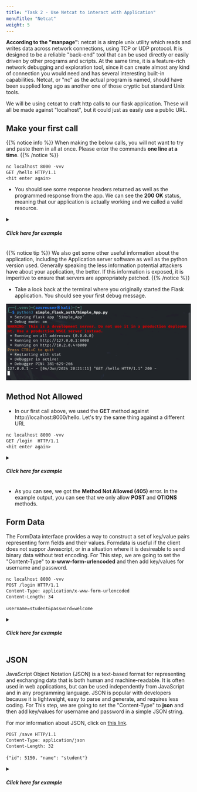```yaml
---
title: "Task 2 - Use Netcat to interact with Application"
menuTitle: "Netcat"
weight: 5
---
```


**According to the "manpage":** netcat is  a simple unix utility which reads and writes data across network connections, using TCP or UDP protocol. It is designed to be a reliable "back-end" tool  that  can  be used  directly or easily driven by other programs and scripts.  At the same time, it is a feature-rich network debugging and exploration tool, since it can create almost any  kind of  connection you would need and has several interesting built-in capabilities.  Netcat, or "nc" as the actual program is named, should have been supplied long ago as another one of those cryptic but standard Unix tools.

We will be using cetcat to craft http calls to our flask application.  These will all be made against "localhost", but it could just as easily use a public URL.

## Make your first call

{{% notice info %}} When making the below calls, you will not want to try and paste them in all at once.  Please enter the commands **one line at a time**. {{% /notice %}}

```
nc localhost 8000 -vvv
GET /hello HTTP/1.1
<hit enter again>
```

- You should see some response headers returned as well as the programmed response from the app. We can see the **200 OK** status, meaning that our application is actually working and we called a valid resource.
<details>
<summary><h5><b>Click here for example</b></h5></summary>
  
  ![GET Hello](nc_get_hello.png)

</details>

{{% notice tip %}}
We also get some other useful information about the application, including the Application server software as well as the python version used.  Generally speaking the less information potential attackers have about your application, the better.  If this information is exposed, it is imperitive to ensure that servers are appropriately patched.
{{% /notice  %}}

- Take a look back at the terminal where you originally started the Flask application.  You should see your first debug message.

![Flask Debug](flask_debug.png)

## Method Not Allowed

- In our first call above, we used the **GET** method against http://localhost:8000/hello.  Let's try the same thing against a different URL

```
nc localhost 8000 -vvv
GET /login  HTTP/1.1
<hit enter again>
```
<details>
  <summary><h5><b>Click here for example</b></h5></summary>
   
   ![No GET](flask_noget.png)

</details>

- As you can see, we got the **Method Not Allowed (405)** error. In the example output, you can see that we only allow **POST** and **OTIONS** methods.

## Form Data

The FormData interface provides a way to construct a set of key/value pairs representing form fields and their values. Formdata is useful if the client does not suppor Javascript, or in a situation where it is desireable to send binary data without text encoding.  For This step, we are going to set the "Content-Type" to **x-www-form-urlencoded** and then add key/values for username and password.

```
nc localhost 8000 -vvv
POST /login HTTP/1.1
Content-Type: application/x-www-form-urlencoded
Content-Length: 34

username=student&password=welcome
```

<details>
  <summary><h5><b>Click here for example</b></h5></summary>
   
   ![Flask Login](flask_login.png)

</details>


## JSON

JavaScript Object Notation (JSON) is a text-based format for representing and exchanging data that is both human and machine-readable. It is often used in web applications, but can be used independently from JavaScript and in any programming language. JSON is popular with developers because it is lightweight, easy to parse and generate, and requires less coding.  For This step, we are going to set the "Content-Type" to **json** and then add key/values for username and password in a simple JSON string.  

For mor information about JSON, click on [this link](https://www.w3schools.com/js/js_json_intro.asp).

```
POST /save HTTP/1.1
Content-Type: application/json
Content-Length: 32

{"id": 5150, "name": "student"}

```

<details>
  <summary><h5><b>Click here for example</b></h5></summary>
   
   ![Flask JSON](flask_json.png)

</details>